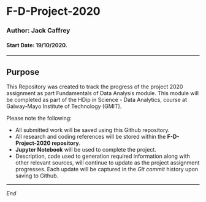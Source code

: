 # F-D-Project-2020
### Author: Jack Caffrey
#### Start Date: 19/10/2020. 
***
## Purpose 

This Repository was created to track the progress of the project 2020 assignment as part Fundamentals of Data Analysis module. This module will be completed as part of the HDip in Science - Data Analytics, course at Galway-Mayo Institute of Technology (GMIT). <br />

Please note the following: 
* All submitted work will be saved using this Github repository. <br />
* All research and coding references will be stored within the **F-D-Project-2020 repository**. <br />
* **Jupyter Notebook** will be used to complete the project. 
* Description, code used to generation required information along with other relevant sources, will continue to update as the project assignment progresses. Each update will be captured in the *Git commit* history upon saving to Github. <br />
***
*End*
